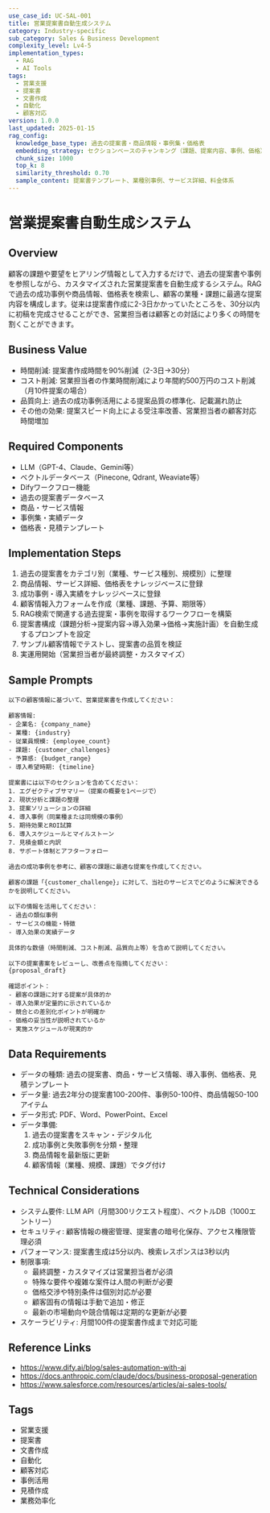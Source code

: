 ```yaml
---
use_case_id: UC-SAL-001
title: 営業提案書自動生成システム
category: Industry-specific
sub_category: Sales & Business Development
complexity_level: Lv4-5
implementation_types:
  - RAG
  - AI Tools
tags:
  - 営業支援
  - 提案書
  - 文書作成
  - 自動化
  - 顧客対応
version: 1.0.0
last_updated: 2025-01-15
rag_config:
  knowledge_base_type: 過去の提案書・商品情報・事例集・価格表
  embedding_strategy: セクションベースのチャンキング（課題、提案内容、事例、価格）
  chunk_size: 1000
  top_k: 8
  similarity_threshold: 0.70
  sample_content: 提案書テンプレート、業種別事例、サービス詳細、料金体系
---
```


# 営業提案書自動生成システム

## Overview

顧客の課題や要望をヒアリング情報として入力するだけで、過去の提案書や事例を参照しながら、カスタマイズされた営業提案書を自動生成するシステム。RAGで過去の成功事例や商品情報、価格表を検索し、顧客の業種・課題に最適な提案内容を構成します。従来は提案書作成に2-3日かかっていたところを、30分以内に初稿を完成させることができ、営業担当者は顧客との対話により多くの時間を割くことができます。

## Business Value

- 時間削減: 提案書作成時間を90%削減（2-3日→30分）
- コスト削減: 営業担当者の作業時間削減により年間約500万円のコスト削減（月10件提案の場合）
- 品質向上: 過去の成功事例活用による提案品質の標準化、記載漏れ防止
- その他の効果: 提案スピード向上による受注率改善、営業担当者の顧客対応時間増加

## Required Components

- LLM（GPT-4、Claude、Gemini等）
- ベクトルデータベース（Pinecone, Qdrant, Weaviate等）
- Difyワークフロー機能
- 過去の提案書データベース
- 商品・サービス情報
- 事例集・実績データ
- 価格表・見積テンプレート

## Implementation Steps

1. 過去の提案書をカテゴリ別（業種、サービス種別、規模別）に整理
2. 商品情報、サービス詳細、価格表をナレッジベースに登録
3. 成功事例・導入実績をナレッジベースに登録
4. 顧客情報入力フォームを作成（業種、課題、予算、期限等）
5. RAG検索で関連する過去提案・事例を取得するワークフローを構築
6. 提案書構成（課題分析→提案内容→導入効果→価格→実施計画）を自動生成するプロンプトを設定
7. サンプル顧客情報でテストし、提案書の品質を検証
8. 実運用開始（営業担当者が最終調整・カスタマイズ）

## Sample Prompts

```
以下の顧客情報に基づいて、営業提案書を作成してください：

顧客情報:
- 企業名: {company_name}
- 業種: {industry}
- 従業員規模: {employee_count}
- 課題: {customer_challenges}
- 予算感: {budget_range}
- 導入希望時期: {timeline}

提案書には以下のセクションを含めてください：
1. エグゼクティブサマリー（提案の概要を1ページで）
2. 現状分析と課題の整理
3. 提案ソリューションの詳細
4. 導入事例（同業種または同規模の事例）
5. 期待効果とROI試算
6. 導入スケジュールとマイルストーン
7. 見積金額と内訳
8. サポート体制とアフターフォロー

過去の成功事例を参考に、顧客の課題に最適な提案を作成してください。
```

```
顧客の課題「{customer_challenge}」に対して、当社のサービスでどのように解決できるかを説明してください。

以下の情報を活用してください：
- 過去の類似事例
- サービスの機能・特徴
- 導入効果の実績データ

具体的な数値（時間削減、コスト削減、品質向上等）を含めて説明してください。
```

```
以下の提案書案をレビューし、改善点を指摘してください：
{proposal_draft}

確認ポイント：
- 顧客の課題に対する提案が具体的か
- 導入効果が定量的に示されているか
- 競合との差別化ポイントが明確か
- 価格の妥当性が説明されているか
- 実施スケジュールが現実的か
```

## Data Requirements

- データの種類: 過去の提案書、商品・サービス情報、導入事例、価格表、見積テンプレート
- データ量: 過去2年分の提案書100-200件、事例50-100件、商品情報50-100アイテム
- データ形式: PDF、Word、PowerPoint、Excel
- データ準備:
  1. 過去の提案書をスキャン・デジタル化
  2. 成功事例と失敗事例を分類・整理
  3. 商品情報を最新版に更新
  4. 顧客情報（業種、規模、課題）でタグ付け

## Technical Considerations

- システム要件: LLM API（月間300リクエスト程度）、ベクトルDB（1000エントリー）
- セキュリティ: 顧客情報の機密管理、提案書の暗号化保存、アクセス権限管理必須
- パフォーマンス: 提案書生成は5分以内、検索レスポンスは3秒以内
- 制限事項:
  - 最終調整・カスタマイズは営業担当者が必須
  - 特殊な要件や複雑な案件は人間の判断が必要
  - 価格交渉や特別条件は個別対応が必要
  - 顧客固有の情報は手動で追加・修正
  - 最新の市場動向や競合情報は定期的な更新が必要
- スケーラビリティ: 月間100件の提案書作成まで対応可能

## Reference Links

- https://www.dify.ai/blog/sales-automation-with-ai
- https://docs.anthropic.com/claude/docs/business-proposal-generation
- https://www.salesforce.com/resources/articles/ai-sales-tools/

## Tags

- 営業支援
- 提案書
- 文書作成
- 自動化
- 顧客対応
- 事例活用
- 見積作成
- 業務効率化
